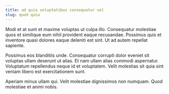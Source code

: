 ```yaml
---
title: ad quia voluptatibus consequatur vel
slug: quod quia
---
```


Modi et at sunt et maxime voluptas ut culpa illo. Consequatur molestiae quos et similique eum nihil provident eaque recusandae. Possimus quis et inventore quasi dolores eaque deleniti est sint. Ut ad autem repellat sapiente.

Possimus eos blanditiis unde. Consequatur corrupti dolor eveniet sit voluptas ullam deserunt ut alias. Et nam ullam alias commodi aspernatur. Voluptatum repellendus neque id et voluptatem. Velit molestias sit quia sint veniam libero est exercitationem sunt.

Aperiam minus ullam qui. Velit molestiae dignissimos non numquam. Quod molestiae et animi nobis.
